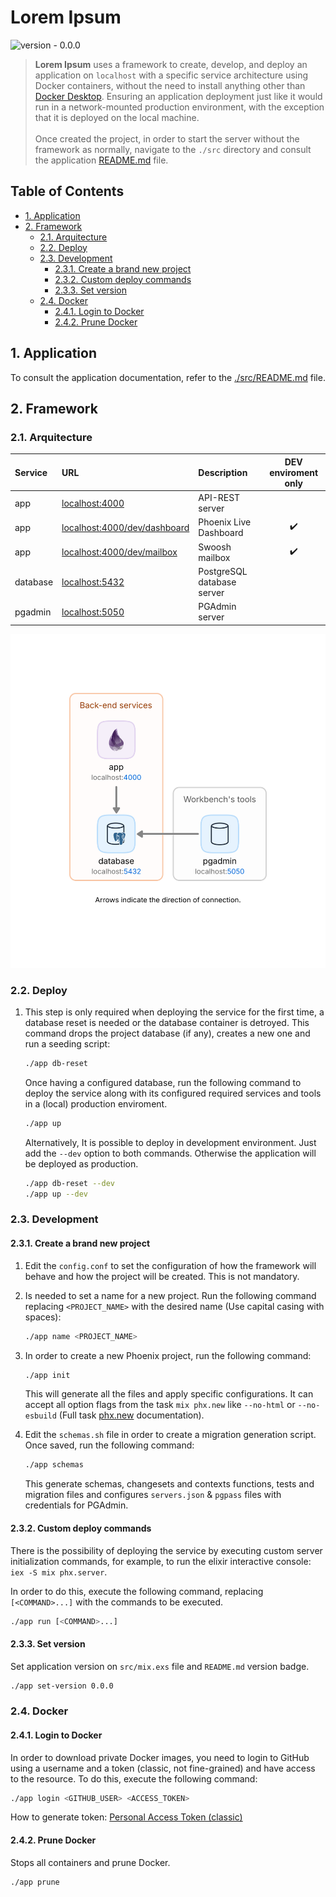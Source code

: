 <!-- markdownlint-disable MD033 -->
# Lorem Ipsum

![version - 0.0.0](https://img.shields.io/badge/version-0.0.0-white.svg?style=flat-sector&color=lightgray)

> **Lorem Ipsum** uses a framework to create, develop, and deploy an application on `localhost` with a specific service architecture using Docker containers, without the need to install anything other than [Docker Desktop](https://www.docker.com/products/docker-desktop/). Ensuring an application deployment just like it would run in a network-mounted production environment, with the exception that it is deployed on the local machine.<br/><br/>
> Once created the project, in order to start the server without the framework as normally, navigate to the `./src` directory and consult the application [README.md](./src/README.md) file.

## Table of Contents

- [1. Application](#1-application)
- [2. Framework](#2-framework)
  - [2.1. Arquitecture](#21-arquitecture)
  - [2.2. Deploy](#22-deploy)
  - [2.3. Development](#23-development)
    - [2.3.1. Create a brand new project](#231-create-a-brand-new-project)
    - [2.3.2. Custom deploy commands](#232-custom-deploy-commands)
    - [2.3.3. Set version](#233-set-version)
  - [2.4. Docker](#24-docker)
    - [2.4.1. Login to Docker](#241-login-to-docker)
    - [2.4.2. Prune Docker](#242-prune-docker)

## 1. Application

To consult the application documentation, refer to the [./src/README.md](./src/README.md) file.

## 2. Framework

### 2.1. Arquitecture

| Service | URL                                 | Description                | DEV enviroment only |
| :------ | :---------------------------------- | :----------------------------------------- | :-: |
| app | [localhost:4000](http://localhost:4000) | API-REST server                            |     |
| app | [localhost:4000/dev/dashboard](http://localhost:4000/dev/dashboard) | Phoenix Live Dashboard | ✔️  |
| app | [localhost:4000/dev/mailbox](http://localhost:4000/dev/mailbox) | Swoosh mailbox             | ✔️  |
| database | [localhost:5432](http://localhost:5432) | PostgreSQL database server            |     |
| pgadmin  | [localhost:5050](http://localhost:5050) | PGAdmin server                        |     |

<p align="center"><img alt="arquitecture diagram" src=".framework/arq.svg"></p>

### 2.2. Deploy

1. This step is only required when deploying the service for the first time, a database reset is needed or the database container is detroyed. This command drops the project database (if any), creates a new one and run a seeding script:

    ```sh
    ./app db-reset
    ```

    Once having a configured database, run the following command to deploy the service along with its configured required services and tools in a (local) production enviroment.

    ```sh
    ./app up
    ```

    Alternatively, It is possible to deploy in development environment. Just add the `--dev` option to both commands. Otherwise the application will be deployed as production.

    ```sh
    ./app db-reset --dev
    ./app up --dev
    ```

### 2.3. Development

#### 2.3.1. Create a brand new project

1. Edit the `config.conf` to set the configuration of how the framework will behave and how the project will be created. This is not mandatory.

1. Is needed to set a name for a new project. Run the following command replacing `<PROJECT_NAME>` with the desired name (Use capital casing with spaces):

    ```sh
    ./app name <PROJECT_NAME>
    ```

1. In order to create a new Phoenix project, run the following command:

    ```sh
    ./app init
    ```

    This will generate all the files and apply specific configurations.
    It can accept all option flags from the task `mix phx.new` like `--no-html` or `--no-esbuild` (Full task [phx.new](https://hexdocs.pm/phoenix/Mix.Tasks.Phx.New.html) documentation).

1. Edit the `schemas.sh` file in order to create a migration generation script. Once saved, run the following command:

    ```sh
    ./app schemas
    ```

    This generate schemas, changesets and contexts functions, tests and migration files and configures `servers.json` & `pgpass` files with credentials for PGAdmin.

#### 2.3.2. Custom deploy commands

There is the possibility of deploying the service by executing custom server initialization commands, for example, to run the elixir interactive console: `iex -S mix phx.server`.

In order to do this, execute the following command, replacing `[<COMMAND>...]` with the commands to be executed.

```sh
./app run [<COMMAND>...]
```

#### 2.3.3. Set version

Set application version on `src/mix.exs` file and `README.md` version badge.

```sh
./app set-version 0.0.0
```

### 2.4. Docker

#### 2.4.1. Login to Docker

In order to download private Docker images, you need to login to GitHub using a username and a token (classic, not fine-grained) and have access to the resource. To do this, execute the following command:

```sh
./app login <GITHUB_USER> <ACCESS_TOKEN>
```

How to generate token: [Personal Access Token (classic)](https://docs.github.com/en/authentication/keeping-your-account-and-data-secure/managing-your-personal-access-tokens#creating-a-personal-access-token-classic)

#### 2.4.2. Prune Docker

Stops all containers and prune Docker.

```sh
./app prune
```
